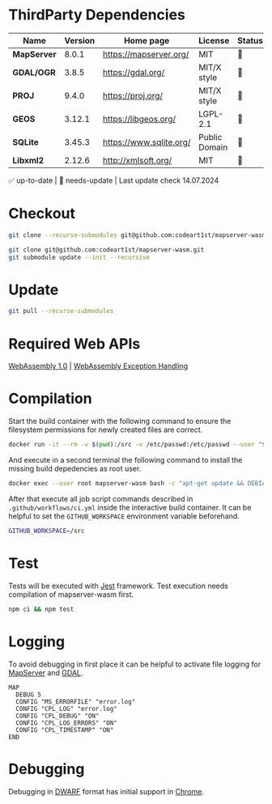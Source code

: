 # ThirdParty Dependencies

|Name|Version|Home page|License|Status|
|----|-------|---------|-------|-------|
|**MapServer**|8.0.1|https://mapserver.org/|MIT|🚧|
|**GDAL/OGR**|3.8.5|https://gdal.org/|MIT/X style|🚧|
|**PROJ**|9.4.0|https://proj.org/|MIT/X style|🚧|
|**GEOS**|3.12.1|https://libgeos.org/|LGPL-2.1|🚧|
|**SQLite**|3.45.3|https://www.sqlite.org/|Public Domain|🚧|
|**Libxml2**|2.12.6|http://xmlsoft.org/|MIT|🚧|

✅ up-to-date | 🚧 needs-update | Last update check 14.07.2024

# Checkout

```sh
git clone --recurse-submodules git@github.com:codeart1st/mapserver-wasm.git
```

```sh
git clone git@github.com:codeart1st/mapserver-wasm.git
git submodule update --init --recursive
```

# Update

```sh
git pull --recurse-submodules
```

# Required Web APIs

[WebAssembly 1.0](https://webassembly.org/) | [WebAssembly Exception Handling](https://github.com/WebAssembly/exception-handling/blob/master/proposals/exception-handling/Exceptions.md)

# Compilation

Start the build container with the following command to ensure the filesystem permissions for newly created files are correct.
```sh
docker run -it --rm -v $(pwd):/src -v /etc/passwd:/etc/passwd --user "$(id -u):$(id -g)" --name mapserver-wasm emscripten/emsdk:3.1.63 bash
```
And execute in a second terminal the following command to install the missing build depedencies as root user.
```sh
docker exec --user root mapserver-wasm bash -c "apt-get update && DEBIAN_FRONTEND=noninteractive apt-get install -y tcl automake pkgconf libtool brotli"
```
After that execute all job script commands described in `.github/workflows/ci.yml` inside the interactive build container. It can be helpful to set the `GITHUB_WORKSPACE` environment variable beforehand.
```sh
GITHUB_WORKSPACE=/src
```

# Test

Tests will be executed with [Jest](https://jestjs.io/) framework. Test execution needs compilation of mapserver-wasm first.
```sh
npm ci && npm test
```

# Logging

To avoid debugging in first place it can be helpful to activate file logging for [MapServer](https://mapserver.org/optimization/debugging.html) and [GDAL](https://trac.osgeo.org/gdal/wiki/ConfigOptions).
```
MAP
  DEBUG 5
  CONFIG "MS_ERRORFILE" "error.log"
  CONFIG "CPL_LOG" "error.log"
  CONFIG "CPL_DEBUG" "ON"
  CONFIG "CPL_LOG_ERRORS" "ON"
  CONFIG "CPL_TIMESTAMP" "ON"
END
```

# Debugging

Debugging in [DWARF](https://dwarfstd.org/) format has initial support in [Chrome](https://developer.chrome.com/blog/wasm-debugging-2020/).
